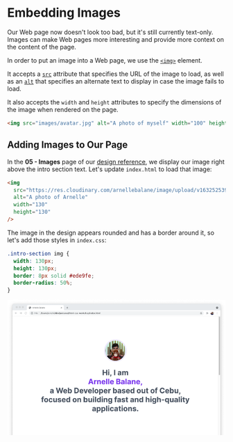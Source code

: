# Embedding Images

Our Web page now doesn't look too bad, but it's still currently text-only. Images can make Web pages more interesting and provide more context on the content of the page.

In order to put an image into a Web page, we use the [`<img>`](https://developer.mozilla.org/en-US/docs/Web/HTML/Element/img) element.

It accepts a [`src`](https://developer.mozilla.org/en-US/docs/Web/HTML/Element/img#attr-src) attribute that specifies the URL of the image to load, as well as an [`alt`](https://developer.mozilla.org/en-US/docs/Web/HTML/Element/img#attr-alt) that specifies an alternate text to display in case the image fails to load.

It also accepts the `width` and `height` attributes to specify the dimensions of the image when rendered on the page.

```html
<img src="images/avatar.jpg" alt="A photo of myself" width="100" height="100" />
```

## Adding Images to Our Page

In the **05 - Images** page of our [design reference](/getting-started/personal-portfolio#design-reference), we display our image right above the intro section text. Let's update `index.html` to load that image:

```html
<img
  src="https://res.cloudinary.com/arnellebalane/image/upload/v1632525393/html-css-workshop/avatar_sxu43r.jpg"
  alt="A photo of Arnelle"
  width="130"
  height="130"
/>
```

The image in the design appears rounded and has a border around it, so let's add those styles in `index.css`:

```css
.intro-section img {
  width: 130px;
  height: 130px;
  border: 8px solid #ede9fe;
  border-radius: 50%;
}
```

![HTML image](./images/html-image.png)
